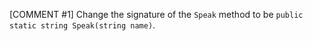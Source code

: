 [COMMENT #1]
Change the signature of the `Speak` method to be `public static string Speak(string name)`.
